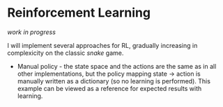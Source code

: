 # Reinforcement Learning

_work in progress_

I will implement several approaches for RL, gradually increasing in complexicity on the classic _snake_ game.

* Manual policy - the state space and the actions are the same as in all other implementations, but the policy mapping state -> action is manually written as a dictionary (so no learning is performed). This example can be viewed as a reference for expected results with learning.
